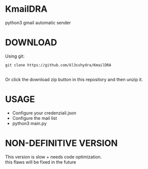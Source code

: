 # KmailDRA
python3 gmail automatic sender

# DOWNLOAD
Using git:
```
git clone https://github.com/kl3sshydra/KmailDRA
```
<br>
Or click the download zip button in this repository and then unzip it.

# USAGE
- Configure your credenziali.json
- Configure the mail list
- python3 main.py

# NON-DEFINITIVE VERSION
This version is slow + needs code optimization.
<br>this flaws will be fixed in the future
